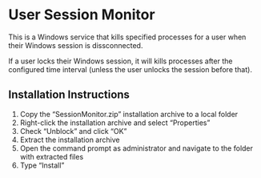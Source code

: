# User Session Monitor
This is a Windows service that kills specified processes for a user when their Windows session is dissconnected.

If a user locks their Windows session, it will kills processes after the configured time interval (unless the user unlocks the session before that).

## Installation Instructions
1. Copy the “SessionMonitor.zip” installation archive to a local folder
2. Right-click the installation archive and select “Properties”
3. Check “Unblock” and click “OK”
4. Extract the installation archive
5. Open the command prompt as administrator and navigate to the folder with extracted files
6. Type “Install”
